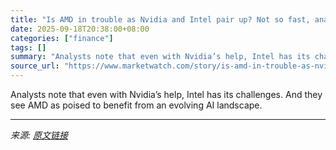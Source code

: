```yaml
---
title: "Is AMD in trouble as Nvidia and Intel pair up? Not so fast, analysts say."
date: 2025-09-18T20:38:00+08:00
categories: ["finance"]
tags: []
summary: "Analysts note that even with Nvidia’s help, Intel has its challenges. And they see AMD as poised to benefit from an evolving AI landscape."
source_url: "https://www.marketwatch.com/story/is-amd-in-trouble-as-nvidia-and-intel-pair-up-not-so-fast-analysts-say-89f27356?mod=mw_rss_topstories"
---
```


Analysts note that even with Nvidia’s help, Intel has its challenges. And they see AMD as poised to benefit from an evolving AI landscape.

---

*来源: [原文链接](https://www.marketwatch.com/story/is-amd-in-trouble-as-nvidia-and-intel-pair-up-not-so-fast-analysts-say-89f27356?mod=mw_rss_topstories)*
